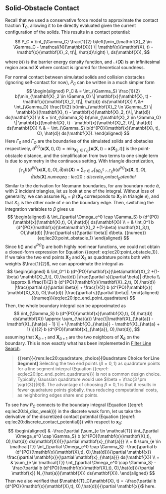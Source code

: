 ## Solid-Obstacle Contact

Recall that we used a conservative force model to approximate the contact traction $\mathbf{T}_C$, allowing it to be directly evaluated given the current configuration of the solids. This results in a contact potential:

$$
P_C = \int_{\Gamma_C} \frac{1}{2} b\left(\min_{\mathbf{X}_2 \in \Gamma_C - \mathcal{N}(\mathbf{X})} \| \mathbf{x}(\mathbf{X}, t) - \mathbf{x}(\mathbf{X}_2, t)\|, \hat{d}\right) \, ds(\mathbf{X}),
$$

where $b()$ is the barrier energy density function, and $\mathcal{N}(\mathbf{X})$ is an infinitesimal region around $\mathbf{X}$ where contact is ignored for theoretical soundness.

>

For normal contact between simulated solids and collision obstacles (ignoring self-contact for now), $P_C$ can be written in a much simpler form
$$
\begin{aligned}
    P_C 
    & = \int_{\Gamma_S} \frac{1}{2} b(\min_{\mathbf{X}_2 \in \Gamma_O} \| \mathbf{x}(\mathbf{X}, t) - \mathbf{x}(\mathbf{X}_2, t)\|, \hat{d}) ds(\mathbf{X}) \\ &+ \int_{\Gamma_O} \frac{1}{2} b(\min_{\mathbf{X}_2 \in \Gamma_S} \| \mathbf{x}(\mathbf{X}, t) - \mathbf{x}(\mathbf{X}_2, t)\|, \hat{d}) ds(\mathbf{X}) \\
    & = \int_{\Gamma_S} b(\min_{\mathbf{X}_2 \in \Gamma_O} \| \mathbf{x}(\mathbf{X}, t) - \mathbf{x}(\mathbf{X}_2, t)\|, \hat{d}) ds(\mathbf{X}) \\
    & = \int_{\Gamma_S} b(d^{PO}(\mathbf{x}(\mathbf{X}, t), O), \hat{d}) ds(\mathbf{X}).
\end{aligned}
$$
Here $\Gamma_S$ and $\Gamma_O$ are the boundaries of the simulated solids and obstacles respectively, $d^{PO}(\mathbf{x}(\mathbf{X},t), O) = \min_{\mathbf{X}_2 \in \Gamma_O} \| \mathbf{x}(\mathbf{X}, t) - \mathbf{x}(\mathbf{X}_2, t)\|$ is the point-obstacle distance, and the simplification from two terms to one single term is due to symmetry in the continuous setting.
With triangle discretization, 
$$
    \int_{\Gamma_S} b (d^{PO}(\mathbf{x}(\mathbf{X},t), O),\hat{d}) ds(\mathbf{X}) \approx \sum_{e \in \mathcal{T}} \int_{\partial \Omega_e^0 \cap \Gamma_S} b (d^{PO}(\mathbf{x}(\mathbf{X},t), O),\hat{d}) ds(\mathbf{X}).
    {{numeq}}{eq:lec20:discrete_contact_potential}
$$
Similar to the derivation for Neumann boundaries, for any boundary node $\hat{a}$, with 2 incident triangles, let us look at one of the integral. Without loss of generality, we can assume $N_{\hat{a}} = \beta$ ($\mathbf{X}_{\hat{a}}$ corresponds to $\mathbf{X}_2$ in triangle $e$), and that $X_3$ is the other node of $e$ on the boundary edge. Then, switching the integration variables to $\beta$ gives us
$$
\begin{aligned}
   & \int_{\partial \Omega_e^0 \cap \Gamma_S} b (d^{PO}(\mathbf{x}(\mathbf{X},t), O),\hat{d}) ds(\mathbf{X}) \\
    = & \int_0^1 b (d^{PO}(\mathbf{x}(\beta\mathbf{X}_2 +(1-\beta) \mathbf{X}_3,t), O),\hat{d}) |\frac{\partial s}{\partial \beta}| d\beta.
    {{numeq}}{eq:lec20:point_obstacle_1}
\end{aligned}
$$
Since $b()$ and $d^{PO}()$ are both highly nonlinear functions, we could not obtain a closed-form expression for Equation {{eqref: eq:lec20:point_obstacle_1}}. If we take the two end points $\mathbf{X}_2$ and $\mathbf{X}_3$ as quadrature points both with weights $\frac{1}{2}$, we can approximate the integral as
$$
\begin{aligned}
    & \int_0^1 b (d^{PO}(\mathbf{x}(\beta\mathbf{X}_2 +(1-\beta) \mathbf{X}_3,t), O),\hat{d}) |\frac{\partial s}{\partial \beta}| d\beta \\
    \approx & \frac{1}{2} b (d^{PO}(\mathbf{x}(\mathbf{X}_2,t), O),\hat{d}) |\frac{\partial s}{\partial \beta}| + \frac{1}{2} b (d^{PO}(\mathbf{x}( \mathbf{X}_3,t), O),\hat{d}) |\frac{\partial s}{\partial \beta}|.
\end{aligned}
{{numeq}}{eq:lec20:ipc_end_point_quadrature}
$$
Then, the whole boundary integral can be approximated as
$$
    \int_{\Gamma_S} b (d^{PO}(\mathbf{x}(\mathbf{X},t), O),\hat{d}) ds(\mathbf{X}) \approx \sum_{\hat{a}}  \frac{\|\mathbf{X}_{\hat{a}} - \mathbf{X}_{\hat{a} - 1} \| + \|\mathbf{X}_{\hat{a}} - \mathbf{X}_{\hat{a} + 1} \|}{2} b (d^{PO}(\mathbf{x}_{\hat{a}}, O),\hat{d}),
$$
assuming that $\mathbf{X}_{\hat{a} - 1}$ and $\mathbf{X}_{\hat{a} + 1}$ are the two neighbors of $\mathbf{X}_{\hat{a}}$ on the boundary. This is now exactly what has been implemented in [Filter Line Search](./lec8-filter_line_search.md).

> **{{rem}}{rem:lec20:quadrature_choice}[Quadrature Choice for Line Segment]** Selecting the two end points ($\beta = 0, 1$) as quadrature points for a line segment integral (Equation {{eqref: eq:lec20:ipc_end_point_quadrature}}) is not a common design choice. Typically, Gaussian quadrature would use $\beta = \frac{3 \pm \sqrt{3}}{6}$. The advantage of choosing $\beta = 0, 1$ is that it results in fewer quadrature points globally, thus reducing computational costs, as neighboring edges share end points.


To see how $P_C$ connects to the boundary integral (Equation {{eqref: eq:lec20:bi_disc_weak}}) in the discrete weak form, let us take the derivative of the discretized contact potential (Equation {{eqref: eq:lec20:discrete_contact_potential}}) with respect to $\mathbf{x}_{\hat{a}}$:
$$
\begin{aligned}
   & -\frac{\partial (\sum_{e \in \mathcal{T}} \int_{\partial \Omega_e^0 \cap \Gamma_S} b (d^{PO}(\mathbf{x}(\mathbf{X},t), O),\hat{d}) ds(\mathbf{X}))}{\partial \mathbf{x}_{\hat{a}}} \\
   = &
   \sum_{e \in \mathcal{T}} \int_{\partial \Omega_e^0 \cap \Gamma_S} -\frac{\partial b (d^{PO}(\mathbf{x}(\mathbf{X},t), O),\hat{d})}{\partial \mathbf{x}} \frac{\partial \mathbf{x}}{\partial \mathbf{x}_{\hat{a}}} ds(\mathbf{X}) \\
   = & \sum_{e \in \mathcal{T}} \int_{\partial \Omega_e^0 \cap \Gamma_S} -\frac{\partial b (d^{PO}(\mathbf{x}(\mathbf{X},t), O),\hat{d})}{\partial \mathbf{x}} N_{\hat{a}}(\mathbf{X}) ds(\mathbf{X}).
\end{aligned}
$$
Then we also verified that $\mathbf{T}_C(\mathbf{X}, t) = -\frac{\partial b (d^{PO}(\mathbf{x}(\mathbf{X},t), O),\hat{d})}{\partial \mathbf{x}}$ here.
